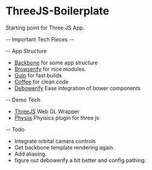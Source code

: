 ThreeJS-Boilerplate
===================

Starting point for Three JS App.


-- Important Tech Pieces --

-- App Structure
- [Backbone](http://backbonejs.org/) for some app structure
- [Browserify](http://browserify.org/) for nice modules.
- [Gulp](http://gulpjs.com/) for fast builds
- [Coffee](http://coffeescript.org/) for clean code
- [Debowerify](https://github.com/eugeneware/debowerify) Ease integration of bower components

-- Demo Tech
- [ThreeJS](http://threejs.org/) Web GL Wrapper
- [Physijs](https://github.com/chandlerprall/Physijs) Phyisics plugin for three js



-- Todo
- Integrate orbital camera controls
- Get backbone template rendering again.
- Add aliasing.
- figure out debowerify a bit better and config pathing.
